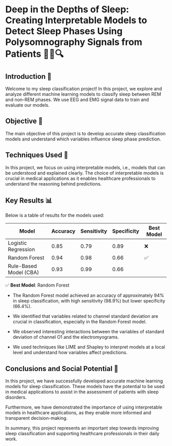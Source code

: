 # Deep in the Depths of Sleep: Creating Interpretable Models to Detect Sleep Phases Using Polysomnography Signals from Patients 🛌💤🔍

## Introduction 📝

Welcome to my sleep classification project! In this project, we explore and analyze different machine learning models to classify sleep between REM and non-REM phases. We use EEG and EMG signal data to train and evaluate our models.

## Objective 🎯

The main objective of this project is to develop accurate sleep classification models and understand which variables influence sleep phase prediction.

## Techniques Used 🤖

In this project, we focus on using interpretable models, i.e., models that can be understood and explained clearly. The choice of interpretable models is crucial in medical applications as it enables healthcare professionals to understand the reasoning behind predictions.

## Key Results 📊

Below is a table of results for the models used:

| Model            | Accuracy | Sensitivity | Specificity | Best Model |
|------------------|----------|-------------|-------------|------------|
| Logistic Regression | 0.85     | 0.79        | 0.89        | ❌          |
| Random Forest    | 0.94     | 0.98        | 0.66        | ✅          |
| Rule-Based Model (CBA) | 0.93 | 0.99      | 0.66        |            |

✅ **Best Model**: Random Forest

- The Random Forest model achieved an accuracy of approximately 94% in sleep classification, with high sensitivity (98.9%) but lower specificity (66.4%).

- We identified that variables related to channel standard deviation are crucial in classification, especially in the Random Forest model.

- We observed interesting interactions between the variables of standard deviation of channel O1 and the electromyograms.

- We used techniques like LIME and Shapley to interpret models at a local level and understand how variables affect predictions.

## Conclusions and Social Potential 🚀

In this project, we have successfully developed accurate machine learning models for sleep classification. These models have the potential to be used in medical applications to assist in the assessment of patients with sleep disorders.

Furthermore, we have demonstrated the importance of using interpretable models in healthcare applications, as they enable more informed and transparent decision-making.

In summary, this project represents an important step towards improving sleep classification and supporting healthcare professionals in their daily work.

